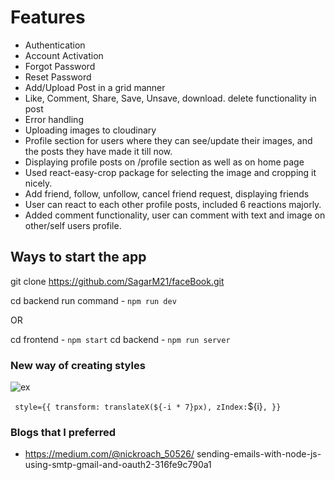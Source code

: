 # Features

- Authentication
- Account Activation
- Forgot Password
- Reset Password
- Add/Upload Post in a grid manner
- Like, Comment, Share, Save, Unsave, download. delete functionality in post
- Error handling
- Uploading images to cloudinary
- Profile section for users where they can see/update their images, and the posts they have made it till now.
- Displaying profile posts on /profile section as well as on home page
- Used react-easy-crop package for selecting the image and cropping it nicely.
- Add friend, follow, unfollow, cancel friend request, displaying friends
- User can react to each other profile posts, included 6 reactions majorly.
- Added comment functionality, user can comment with text and image on other/self users profile.

## Ways to start the app

git clone https://github.com/SagarM21/faceBook.git

cd backend
run command - `npm run dev`

OR

cd frontend - `npm start`
cd backend - `npm run server`

### New way of creating styles

![ex](https://user-images.githubusercontent.com/72984307/194614410-e4e684c2-9852-4e01-a2cd-8be931d2439d.png)

` style={{ transform: translateX(${-i * 7}px), zIndex:`${i}`, }} `

### Blogs that I preferred

- https://medium.com/@nickroach_50526/ sending-emails-with-node-js-using-smtp-gmail-and-oauth2-316fe9c790a1
